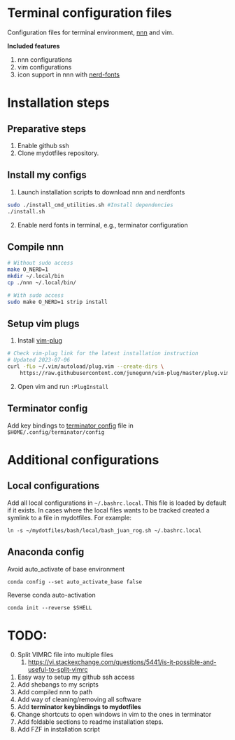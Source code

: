 # Terminal configuration files 
Configuration files for terminal environment, [nnn][1] and vim.

[1]: https://github.com/jarun/nnn

**Included features**
1. nnn configurations 
2. vim configurations 
3. icon support in nnn with [nerd-fonts](https://github.com/ryanoasis/nerd-fonts)


# Installation steps 

## Preparative steps

1. Enable github ssh
2. Clone mydotfiles repository.

## Install my configs

1. Launch installation scripts to download nnn and nerdfonts
```bash
sudo ./install_cmd_utilities.sh #Install dependencies
./install.sh
```
2. Enable nerd fonts in terminal, e.g., terminator configuration

## Compile nnn

```bash
# Without sudo access
make O_NERD=1
mkdir ~/.local/bin
cp ./nnn ~/.local/bin/

# With sudo access
sudo make O_NERD=1 strip install
```

## Setup vim plugs

1. Install [vim-plug](https://github.com/junegunn/vim-plug)
```bash
# Check vim-plug link for the latest installation instruction
# Updated 2023-07-06
curl -fLo ~/.vim/autoload/plug.vim --create-dirs \
    https://raw.githubusercontent.com/junegunn/vim-plug/master/plug.vim
```
2. Open vim and run `:PlugInstall`

## Terminator config
Add key bindings to [terminator config](./terminator/terminator_config) file in `$HOME/.config/terminator/config`

# Additional configurations

## Local configurations
Add all local configurations in `~/.bashrc.local`. This file is loaded by default if it exists. In cases where the local files wants to be tracked created a symlink to a file in mydotfiles. For example:

```
ln -s ~/mydotfiles/bash/local/bash_juan_rog.sh ~/.bashrc.local
```

## Anaconda config
Avoid auto_activate of base environment
```
conda config --set auto_activate_base false
```
Reverse conda auto-activation
```
conda init --reverse $SHELL
```

# TODO:
0. Split VIMRC file into multiple files
   1.  https://vi.stackexchange.com/questions/5441/is-it-possible-and-useful-to-split-vimrc 
1. Easy way to setup my github ssh access
2. Add shebangs to my scripts
4. Add compiled nnn to path
5. Add way of cleaning/removing all software
6. Add **terminator keybindings to mydotfiles**
7. Change shortcuts to open windows in vim to the ones in terminator
8. Add foldable sections to readme installation steps.
9. Add FZF in installation script
